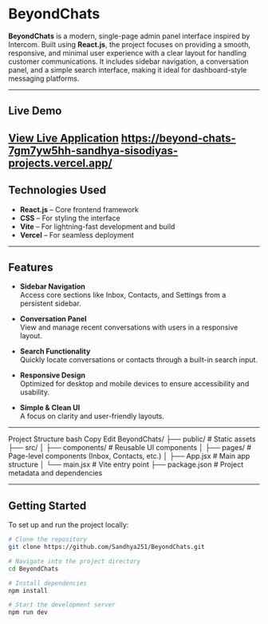 #  BeyondChats

**BeyondChats** is a modern, single-page admin panel interface inspired by Intercom. Built using **React.js**, the project focuses on providing a smooth, responsive, and minimal user experience with a clear layout for handling customer communications. It includes sidebar navigation, a conversation panel, and a simple search interface, making it ideal for dashboard-style messaging platforms.

---

##  Live Demo

[View Live Application](https://beyond-chats-orcin.vercel.app)
https://beyond-chats-7gm7yw5hh-sandhya-sisodiyas-projects.vercel.app/
---

## Technologies Used

- **React.js** – Core frontend framework
- **CSS** – For styling the interface
- **Vite** – For lightning-fast development and build
- **Vercel** – For seamless deployment

---

##  Features

- **Sidebar Navigation**  
  Access core sections like Inbox, Contacts, and Settings from a persistent sidebar.

- **Conversation Panel**  
  View and manage recent conversations with users in a responsive layout.

- **Search Functionality**  
  Quickly locate conversations or contacts through a built-in search input.

-  **Responsive Design**  
  Optimized for desktop and mobile devices to ensure accessibility and usability.

- **Simple & Clean UI**  
  A focus on clarity and user-friendly layouts.

---

Project Structure
bash
Copy
Edit
BeyondChats/
├── public/            # Static assets
├── src/
│   ├── components/    # Reusable UI components
│   ├── pages/         # Page-level components (Inbox, Contacts, etc.)
│   ├── App.jsx        # Main app structure
│   └── main.jsx       # Vite entry point
├── package.json       # Project metadata and dependencies

---

##  Getting Started

To set up and run the project locally:
```bash
# Clone the repository
git clone https://github.com/Sandhya251/BeyondChats.git

# Navigate into the project directory
cd BeyondChats

# Install dependencies
npm install

# Start the development server
npm run dev


